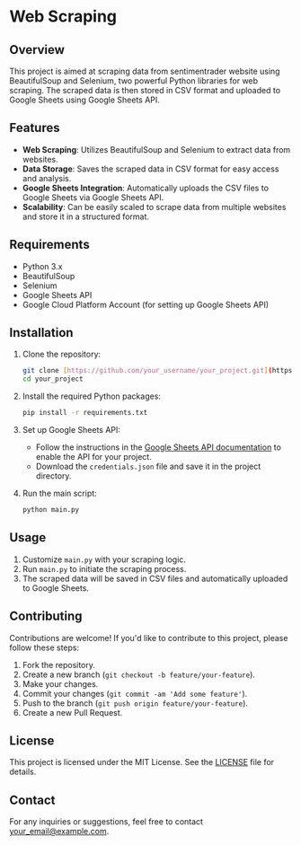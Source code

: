 # Web Scraping 

## Overview
This project is aimed at scraping data from sentimentrader website using BeautifulSoup and Selenium, two powerful Python libraries for web scraping. The scraped data is then stored in CSV format and uploaded to Google Sheets using Google Sheets API.

## Features
- **Web Scraping**: Utilizes BeautifulSoup and Selenium to extract data from websites.
- **Data Storage**: Saves the scraped data in CSV format for easy access and analysis.
- **Google Sheets Integration**: Automatically uploads the CSV files to Google Sheets via Google Sheets API.
- **Scalability**: Can be easily scaled to scrape data from multiple websites and store it in a structured format.

## Requirements
- Python 3.x
- BeautifulSoup
- Selenium
- Google Sheets API
- Google Cloud Platform Account (for setting up Google Sheets API)

## Installation
1. Clone the repository:
   ```bash
   git clone [https://github.com/your_username/your_project.git](https://github.com/osman-haider/Web-Scrapping.git)
   cd your_project
   ```

2. Install the required Python packages:
   ```bash
   pip install -r requirements.txt
   ```

3. Set up Google Sheets API:
   - Follow the instructions in the [Google Sheets API documentation](https://developers.google.com/sheets/api/quickstart/python) to enable the API for your project.
   - Download the `credentials.json` file and save it in the project directory.

4. Run the main script:
   ```bash
   python main.py
   ```

## Usage
1. Customize `main.py` with your scraping logic.
2. Run `main.py` to initiate the scraping process.
3. The scraped data will be saved in CSV files and automatically uploaded to Google Sheets.

## Contributing
Contributions are welcome! If you'd like to contribute to this project, please follow these steps:
1. Fork the repository.
2. Create a new branch (`git checkout -b feature/your-feature`).
3. Make your changes.
4. Commit your changes (`git commit -am 'Add some feature'`).
5. Push to the branch (`git push origin feature/your-feature`).
6. Create a new Pull Request.

## License
This project is licensed under the MIT License. See the [LICENSE](LICENSE) file for details.

## Contact
For any inquiries or suggestions, feel free to contact [your_email@example.com](osmanhaider167@gmail.com).
